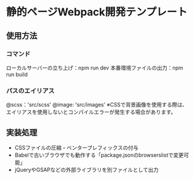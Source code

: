 # 静的ページWebpack開発テンプレート
###

## 使用方法
###
### コマンド
ローカルサーバーの立ち上げ：npm run dev
本番環境ファイルの出力：npm run build

### パスのエイリアス
@scss：'src/scss'
@image: 'src/images'
※CSSで背景画像を使用する際は、エイリアスを使用しないとコンパイルエラーが発生する場合があります。

## 実装処理
* CSSファイルの圧縮・ベンタープレフィックスの付与
* Babelで古いブラウザでも動作する「package.jsonのbrowserslistで変更可能」
* jQueryやGSAPなどの外部ライブラリを別ファイルとして出力
